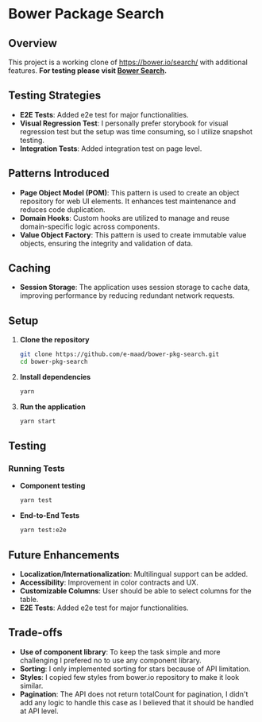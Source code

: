 
# Bower Package Search

## Overview

This project is a working clone of https://bower.io/search/ with additional features.
**For testing please visit [Bower Search](https://e-maad1.github.io).**

## Testing Strategies 

- **E2E Tests**: Added e2e test for major functionalities.
- **Visual Regression Test**: I personally prefer storybook for visual regression test but the setup was time consuming, so I utilize snapshot testing.
- **Integration Tests**: Added integration test on page level.

## Patterns Introduced

- **Page Object Model (POM)**: This pattern is used to create an object repository for web UI elements. It enhances test maintenance and reduces code duplication.
- **Domain Hooks**: Custom hooks are utilized to manage and reuse domain-specific logic across components.
- **Value Object Factory**: This pattern is used to create immutable value objects, ensuring the integrity and validation of data.

## Caching

- **Session Storage**: The application uses session storage to cache data, improving performance by reducing redundant network requests.

## Setup

1. **Clone the repository**
   ```bash
   git clone https://github.com/e-maad/bower-pkg-search.git
   cd bower-pkg-search
   ```

2. **Install dependencies**
   ```bash
   yarn
   ```

3. **Run the application**
   ```bash
   yarn start
   ```

## Testing

### Running Tests

- **Component testing**
  ```bash
  yarn test
  ```

- **End-to-End Tests**
  ```bash
  yarn test:e2e
  ```
  
## Future Enhancements  

- **Localization/Internationalization**: Multilingual support can be added.
- **Accessibility**: Improvement in color contracts and UX.
- **Customizable Columns**: User should be able to select columns for the table.
- **E2E Tests**: Added e2e test for major functionalities.

## Trade-offs
- **Use of component library**: To keep the task simple and more challenging I prefered no to use any component library.
- **Sorting**: I only implemented sorting for stars because of API limitation.
- **Styles**: I copied few styles from bower.io repository to make it look similar.
- **Pagination**: The API does not return totalCount for pagination, I didn't add any logic to handle this case as I believed that it should be handled at API level.
